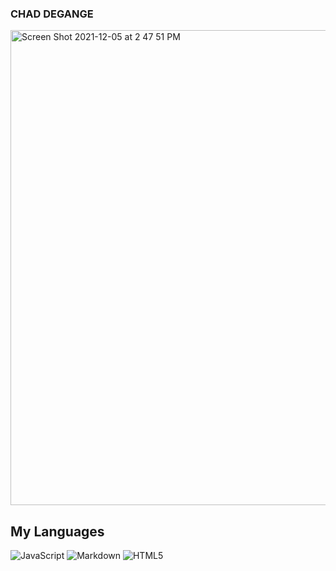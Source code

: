 ### CHAD DEGANGE

<img width="760" alt="Screen Shot 2021-12-05 at 2 47 51 PM" src="https://user-images.githubusercontent.com/41452531/144765422-979b3956-1ae4-4132-b226-38b90321f66d.png">

## My Languages
![JavaScript](https://img.shields.io/badge/javascript-%23323330.svg?style=for-the-badge&logo=javascript&logoColor=%23F7DF1E)
![Markdown](https://img.shields.io/badge/markdown-%23000000.svg?style=for-the-badge&logo=markdown&logoColor=white)
![HTML5](https://img.shields.io/badge/html5-%23E34F26.svg?style=for-the-badge&logo=html5&logoColor=white)


<!--
**cdegange/cdegange** is a ✨ _special_ ✨ repository because its `README.md` (this file) appears on your GitHub profile.


